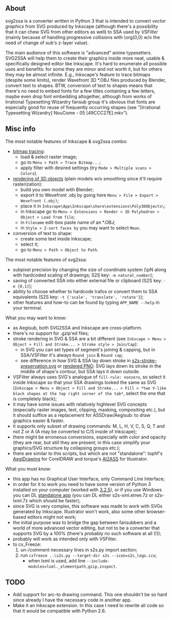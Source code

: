 ﻿## About
svg2ssa is a converter written in Python 3 that is intended to convert *vector graphics* from SVG produced by Inkscape (although there's a possibility that it can chew SVG from other editors as well) to SSA used by *VSFilter* (mainly because of handling progressive collisions with \org(0,0) w/o the need of change of sub's z-layer value).

The main audience of this software is "advanced" anime typesetters. SVG2SSA will help them to create their graphics inside more neat, usable & specifically designed editor like Inkscape. It's hard to enumerate all possible uses and benefits: for some they are minor and not worth it, but for others they may be almost infinite. E.g., Inkscape's feature to trace bitmaps (despite some limits), render Wavefront 3D *.OBJ files produced by Blender, convert text to shapes. BTW, conversion of text to shapes means that there's no need to embed fonts for a few titles containing a few letters, maybe even drop font embedding altogether, although from works of Irrational Typesetting Wizardry fansub group it's obvious that fonts are especially good for reuse of frequently occurring shapes (see "[Irrational Typesetting Wizardry] NouCome - 05 [49CCC27E].mkv").


## Misc info
The most notable features of Inkscape & svg2ssa combo:
* [bitmap tracing][1]:
    * load & select raster image;
    * go to `Menu > Path > Trace Bitmap...`;
    * apply filter with desired settings (try `Mode > Multiple scans > Colors`).
* [rendering of 3D objects][2] (plain models w/o smoothing since it'll require rasterization):
    * build you own model with Blender;
    * export it to Wevefront .obj by going here `Menu > File > Export > Wevefront (.obj)`;
    * place it in `Inkscape\App\Inkscape\share\extensions\Poly3DObjects\`;
    * in Inkscape go to `Menu > Extensions > Render > 3D Polyhedron > Object > Load from file`;
    * in `Filename` edit-box paste name of an *.OBJ;
    * in `Style > Z-sort faces by` you may want to select `Mean`.
* conversion of text to shape:
    * create some text inside Inkscape;
    * select it;
    * go to `Menu > Path > Object to Path`.

The most notable features of svg2ssa:
* subpixel precision by changing the size of coordinate system (\pN along with hardcoded scaling of drawings; S2S key: `-m natural_number`);
* saving of converted SSA into either external file or clipboard (S2S key: `-e {0,1}`);
* ability to choose whether to hardcode trafos or convert them to SSA equivalents (S2S key: `-t {'scale', 'translate', 'rotate'}`);
* other features and how-to can be found by typing `APP_NAME --help` in your terminal.

What you may want to know:
* as Aegisub, both SVG2SSA and Inkscape are cross-platform.
* there's no support for .gzip'ed files;
* stroke rendering in SVG & SSA are a bit different (see `Inkscape > Menu > Object > Fill and Stroke... > Stroke style > Join/Cap`):
	* in SVG you can set types of segment's joining & capping, but in SSA/VSFilter it's always `Round join` & `Round cap`;
	* see difference in how SVG & SSA lay down stroke in [s2s-stroke-preservation.svg][3] or [rendered PNG][4]: SVG lays down its stroke in the middle of shape's contour, but SSA lays it down outside.
* VSFilter always uses SVG's analogue of `fill-rule: nonzero`, so select it inside Inkscape so that your SSA drawings looked the same as SVG (`Inkscape > Menu > Object > Fill and Stroke... > Fill > *two V-like black shapes at the top right corner of the tab*`, select the one that is completely black);
* it may have some issues with relatively highlevel SVG concepts (especially raster images, text, clipping, masking, compositing etc.), but it should suffice as a replacement for ASSDraw/Aegisub: to draw graphics easier & faster.
* it supports only subset of drawing commands: M, L, H, V, C, S, Q, T and not Z or A (A may be converted to C/S inside of Inkscape);
* there might be erroneous conversions, especially with color and opacity (they are rear, but still they are present; in this case simplify your graphics/SVG structure by collapsing groups etc.);
* there are similar to this scripts, but which are not "standalone": tophf's [AegiDrawing][4] for CorelDRAW and torque's [AI2ASS][5] for Illustrator.

What you must know:
* this app has no Graphical User Interface, only Command Line Interface;
* in order for it to work you need to have some version of Python 3 installed on your computer (worked with [3.2.5][6]), or if you use Windows you can DL [standalone app][7] (you can DL either s2s-xml.etree.7z or s2s-lxml.7z which *should* be faster);
* since SVG is very complex, this software was made to work with SVGs generated by Inkscape. Illustrator won't work, also some other browser-based editors might not work;
* the initial purpose was to bridge the gap between fansubbers and a world of more advanced vector editing, but not to be a converter that supports SVG by a 100% (there's probably no such software at all (!));
* probably will work as intended only with VSFilter.
* to cx_Freeze:
    1. un-/comment necessary lines in s2s.py import section;
    2. run `cxfreeze ..\s2s.py --target-dir s2s --icon=s2s_logo.ico`;
        * when lxml is used, add line `--include-modules=lxml._elementpath,gzip,inspect`.

[1]: http://www.mediafire.com/view/brr1mywnm2r2lsr/FREEDOM.svg.ass.png                                  "Bitmap tracing"
[2]: http://www.mediafire.com/view/zqs18bg2xb2lw3j/plane.svg.ass.png                                    "Rendering of 3D objects"
[3]: http://www.mediafire.com/download/np7annb0loh3rh2/s2s-stroke-preservation.svg                      "s2s-stroke-preservation.svg"
[4]: http://www.mediafire.com/view/z86emgujwacmmb9/s2s-stroke-preservation.png                          "s2s-stroke-preservation.png"
[5]: http://www.fansubs.ru/forum/viewtopic.php?p=523046&sid=1312f5ed191ccf05e7af622a9e053f01#523046     "tophf's AegiDrawing"
[6]: http://github.com/torque/AI2ASS                                                                    "torque's AI2ASS"
[7]: http://www.python.org/download/releases/3.2.5/                                                     "Python 3.2.5"
[8]: http://www.mediafire.com/folder/ihrh3ti06fm14/s2s                                                  "extra files for svg2ssa"


## TODO
- Add support for arc-to drawing command. This one shouldn't be so hard since already I have the necessary code in another app.
- Make it an Inkscape extension. In this case I need to rewrite all code so that it would be compatible with Python 2.6.
